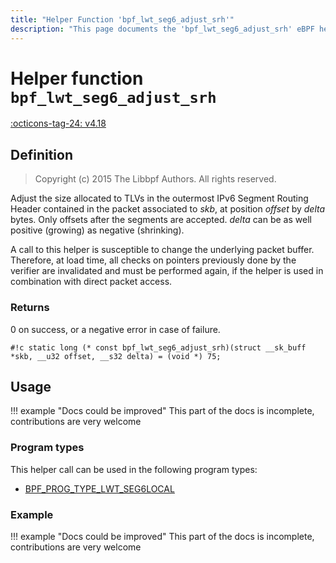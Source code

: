 ```yaml
---
title: "Helper Function 'bpf_lwt_seg6_adjust_srh'"
description: "This page documents the 'bpf_lwt_seg6_adjust_srh' eBPF helper function, including its defintion, usage, program types that can use it, and examples."
---
```

# Helper function `bpf_lwt_seg6_adjust_srh`

<!-- [FEATURE_TAG](bpf_lwt_seg6_adjust_srh) -->
[:octicons-tag-24: v4.18](https://github.com/torvalds/linux/commit/fe94cc290f535709d3c5ebd1e472dfd0aec7ee79)
<!-- [/FEATURE_TAG] -->

## Definition

> Copyright (c) 2015 The Libbpf Authors. All rights reserved.


<!-- [HELPER_FUNC_DEF] -->
Adjust the size allocated to TLVs in the outermost IPv6 Segment Routing Header contained in the packet associated to _skb_, at position _offset_ by _delta_ bytes. Only offsets after the segments are accepted. _delta_ can be as well positive (growing) as negative (shrinking).

A call to this helper is susceptible to change the underlying packet buffer. Therefore, at load time, all checks on pointers previously done by the verifier are invalidated and must be performed again, if the helper is used in combination with direct packet access.

### Returns

0 on success, or a negative error in case of failure.

`#!c static long (* const bpf_lwt_seg6_adjust_srh)(struct __sk_buff *skb, __u32 offset, __s32 delta) = (void *) 75;`
<!-- [/HELPER_FUNC_DEF] -->

## Usage

!!! example "Docs could be improved"
    This part of the docs is incomplete, contributions are very welcome

### Program types

This helper call can be used in the following program types:

<!-- DO NOT EDIT MANUALLY -->
<!-- [HELPER_FUNC_PROG_REF] -->
 * [BPF_PROG_TYPE_LWT_SEG6LOCAL](../program-type/BPF_PROG_TYPE_LWT_SEG6LOCAL.md)
<!-- [/HELPER_FUNC_PROG_REF] -->

### Example

!!! example "Docs could be improved"
    This part of the docs is incomplete, contributions are very welcome
